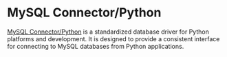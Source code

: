 # MySQL Connector/Python

[MySQL Connector/Python](https://dev.mysql.com/doc/connector-python/en/) is a standardized database driver for Python platforms and development. It is designed to provide a consistent interface for connecting to MySQL databases from Python applications.
